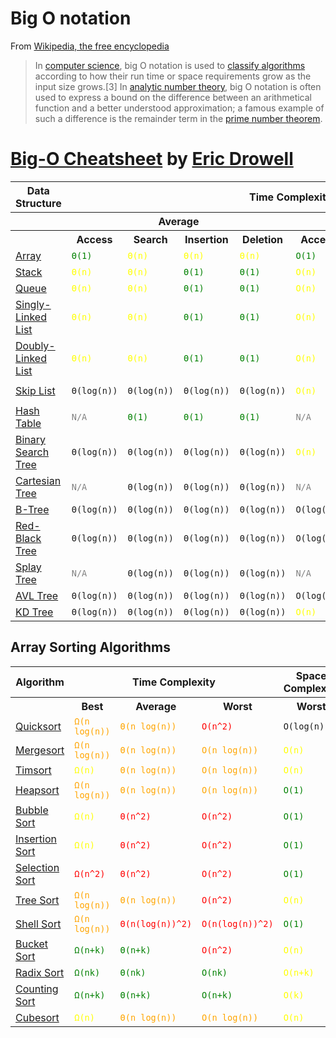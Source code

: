 Big O notation
===
From [Wikipedia, the free encyclopedia](https://en.wikipedia.org/wiki/Big_O_notation)

>In [computer science](https://en.wikipedia.org/wiki/Computer_science), 
>big O notation is used to [classify algorithms](https://en.wikipedia.org/wiki/Computational_complexity_theory) 
>according to how their run time or space requirements grow as the input size grows.[3] 
>In [analytic number theory](https://en.wikipedia.org/wiki/Analytic_number_theory), 
>big O notation is often used to express a bound on the difference between an arithmetical 
>function and a better understood approximation; a famous example of such a difference is 
>the remainder term in the [prime number theorem](https://en.wikipedia.org/wiki/Prime_number_theorem).

[Big-O Cheatsheet](https://www.bigocheatsheet.com/) by [Eric Drowell](https://twitter.com/ericdrowell)
===

<table style="color: table table-bordered table-striped">
    <tr>
      <th>Data Structure</th>
      <th colspan="8">Time Complexity</th>
      <th>Space Complexity</th>
    </tr>
    <tr>
      <th></th>
      <th colspan="4">Average</th>
      <th colspan="4">Worst</th>
      <th>Worst</th>
    </tr>
    <tr>
      <th></th>
      <th>Access</th>
      <th>Search</th>
      <th>Insertion</th>
      <th>Deletion</th>
      <th>Access</th>
      <th>Search</th>
      <th>Insertion</th>
      <th>Deletion</th>
      <th></th>
    </tr>
    <tr>
      <td><a href="http://en.wikipedia.org/wiki/Array_data_structure">Array</a></td>
      <td><code style="color: green">&Theta;(1)</code></td>
      <td><code style="color: yellow">&Theta;(n)</code></td>
      <td><code style="color: yellow">&Theta;(n)</code></td>
      <td><code style="color: yellow">&Theta;(n)</code></td>
      <td><code style="color: green">O(1)</code></td>
      <td><code style="color: yellow">O(n)</code></td>
      <td><code style="color: yellow">O(n)</code></td>
      <td><code style="color: yellow">O(n)</code></td>
      <td><code style="color: yellow">O(n)</code></td>
    </tr>
    <tr>
      <td><a href="http://en.wikipedia.org/wiki/Stack_(abstract_data_type)">Stack</a></td>
      <td><code style="color: yellow">&Theta;(n)</code></td>
      <td><code style="color: yellow">&Theta;(n)</code></td>
      <td><code style="color: green">&Theta;(1)</code></td>
      <td><code style="color: green">&Theta;(1)</code></td>
      <td><code style="color: yellow">O(n)</code></td>
      <td><code style="color: yellow">O(n)</code></td>
      <td><code style="color: green">O(1)</code></td>
      <td><code style="color: green">O(1)</code></td>
      <td><code style="color: yellow">O(n)</code></td>
    </tr>
    <tr>
      <td><a href="http://en.wikipedia.org/wiki/Queue_(abstract_data_type)">Queue</a></td>
      <td><code style="color: yellow">&Theta;(n)</code></td>
      <td><code style="color: yellow">&Theta;(n)</code></td>
      <td><code style="color: green">&Theta;(1)</code></td>
      <td><code style="color: green">&Theta;(1)</code></td>
      <td><code style="color: yellow">O(n)</code></td>
      <td><code style="color: yellow">O(n)</code></td>
      <td><code style="color: green">O(1)</code></td>
      <td><code style="color: green">O(1)</code></td>
      <td><code style="color: yellow">O(n)</code></td>
    </tr>
    <tr>
      <td><a href="http://en.wikipedia.org/wiki/Singly_linked_list#Singly_linked_lists">Singly-Linked List</a></td>
      <td><code style="color: yellow">&Theta;(n)</code></td>
      <td><code style="color: yellow">&Theta;(n)</code></td>
      <td><code style="color: green">&Theta;(1)</code></td>
      <td><code style="color: green">&Theta;(1)</code></td>
      <td><code style="color: yellow">O(n)</code></td>
      <td><code style="color: yellow">O(n)</code></td>
      <td><code style="color: green">O(1)</code></td>
      <td><code style="color: green">O(1)</code></td>
      <td><code style="color: yellow">O(n)</code></td>
    </tr>
    <tr>
      <td><a href="http://en.wikipedia.org/wiki/Doubly_linked_list">Doubly-Linked List</a></td>
      <td><code style="color: yellow">&Theta;(n)</code></td>
      <td><code style="color: yellow">&Theta;(n)</code></td>
      <td><code style="color: green">&Theta;(1)</code></td>
      <td><code style="color: green">&Theta;(1)</code></td>
      <td><code style="color: yellow">O(n)</code></td>
      <td><code style="color: yellow">O(n)</code></td>
      <td><code style="color: green">O(1)</code></td>
      <td><code style="color: green">O(1)</code></td>
      <td><code style="color: yellow">O(n)</code></td>
    </tr>
    <tr>
      <td><a href="http://en.wikipedia.org/wiki/Skip_list">Skip List</a></td>
      <td><code style="color: yellow-green">&Theta;(log(n))</code></td>
      <td><code style="color: yellow-green">&Theta;(log(n))</code></td>
      <td><code style="color: yellow-green">&Theta;(log(n))</code></td>
      <td><code style="color: yellow-green">&Theta;(log(n))</code></td>
      <td><code style="color: yellow">O(n)</code></td>
      <td><code style="color: yellow">O(n)</code></td>
      <td><code style="color: yellow">O(n)</code></td>
      <td><code style="color: yellow">O(n)</code></td>
      <td><code style="color: orange">O(n log(n))</code></td>
    </tr>
    <tr>
      <td><a href="http://en.wikipedia.org/wiki/Hash_table">Hash Table</a></td>
      <td><code style="color: gray">N/A</code></td>
      <td><code style="color: green">&Theta;(1)</code></td>
      <td><code style="color: green">&Theta;(1)</code></td>
      <td><code style="color: green">&Theta;(1)</code></td>
      <td><code style="color: gray">N/A</code></td>
      <td><code style="color: yellow">O(n)</code></td>
      <td><code style="color: yellow">O(n)</code></td>
      <td><code style="color: yellow">O(n)</code></td>
      <td><code style="color: yellow">O(n)</code></td>
    </tr>
    <tr>
      <td><a href="http://en.wikipedia.org/wiki/Binary_search_tree">Binary Search Tree</a></td>
      <td><code style="color: yellow-green">&Theta;(log(n))</code></td>
      <td><code style="color: yellow-green">&Theta;(log(n))</code></td>
      <td><code style="color: yellow-green">&Theta;(log(n))</code></td>
      <td><code style="color: yellow-green">&Theta;(log(n))</code></td>
      <td><code style="color: yellow">O(n)</code></td>
      <td><code style="color: yellow">O(n)</code></td>
      <td><code style="color: yellow">O(n)</code></td>
      <td><code style="color: yellow">O(n)</code></td>
      <td><code style="color: yellow">O(n)</code></td>
    </tr>
    <tr>
      <td><a href="https://en.wikipedia.org/wiki/Cartesian_tree">Cartesian Tree</a></td>
      <td><code style="color: gray">N/A</code></td>
      <td><code style="color: yellow-green">&Theta;(log(n))</code></td>
      <td><code style="color: yellow-green">&Theta;(log(n))</code></td>
      <td><code style="color: yellow-green">&Theta;(log(n))</code></td>
      <td><code style="color: gray">N/A</code></td>
      <td><code style="color: yellow">O(n)</code></td>
      <td><code style="color: yellow">O(n)</code></td>
      <td><code style="color: yellow">O(n)</code></td>
      <td><code style="color: yellow">O(n)</code></td>
    </tr>
    <tr>
      <td><a href="http://en.wikipedia.org/wiki/B_tree">B-Tree</a></td>
      <td><code style="color: yellow-green">&Theta;(log(n))</code></td>
      <td><code style="color: yellow-green">&Theta;(log(n))</code></td>
      <td><code style="color: yellow-green">&Theta;(log(n))</code></td>
      <td><code style="color: yellow-green">&Theta;(log(n))</code></td>
      <td><code style="color: yellow-green">O(log(n))</code></td>
      <td><code style="color: yellow-green">O(log(n))</code></td>
      <td><code style="color: yellow-green">O(log(n))</code></td>
      <td><code style="color: yellow-green">O(log(n))</code></td>
      <td><code style="color: yellow">O(n)</code></td>
    </tr>
    <tr>
      <td><a href="http://en.wikipedia.org/wiki/Red-black_tree">Red-Black Tree</a></td>
      <td><code style="color: yellow-green">&Theta;(log(n))</code></td>
      <td><code style="color: yellow-green">&Theta;(log(n))</code></td>
      <td><code style="color: yellow-green">&Theta;(log(n))</code></td>
      <td><code style="color: yellow-green">&Theta;(log(n))</code></td>
      <td><code style="color: yellow-green">O(log(n))</code></td>
      <td><code style="color: yellow-green">O(log(n))</code></td>
      <td><code style="color: yellow-green">O(log(n))</code></td>
      <td><code style="color: yellow-green">O(log(n))</code></td>
      <td><code style="color: yellow">O(n)</code></td>
    </tr>
    <tr>
      <td><a href="https://en.wikipedia.org/wiki/Splay_tree">Splay Tree</a></td>
      <td><code style="color: gray">N/A</code></td>
      <td><code style="color: yellow-green">&Theta;(log(n))</code></td>
      <td><code style="color: yellow-green">&Theta;(log(n))</code></td>
      <td><code style="color: yellow-green">&Theta;(log(n))</code></td>
      <td><code style="color: gray">N/A</code></td>
      <td><code style="color: yellow-green">O(log(n))</code></td>
      <td><code style="color: yellow-green">O(log(n))</code></td>
      <td><code style="color: yellow-green">O(log(n))</code></td>
      <td><code style="color: yellow">O(n)</code></td>
    </tr>
    <tr>
      <td><a href="http://en.wikipedia.org/wiki/AVL_tree">AVL Tree</a></td>
      <td><code style="color: yellow-green">&Theta;(log(n))</code></td>
      <td><code style="color: yellow-green">&Theta;(log(n))</code></td>
      <td><code style="color: yellow-green">&Theta;(log(n))</code></td>
      <td><code style="color: yellow-green">&Theta;(log(n))</code></td>
      <td><code style="color: yellow-green">O(log(n))</code></td>
      <td><code style="color: yellow-green">O(log(n))</code></td>
      <td><code style="color: yellow-green">O(log(n))</code></td>
      <td><code style="color: yellow-green">O(log(n))</code></td>
      <td><code style="color: yellow">O(n)</code></td>
    </tr>
    <tr>
      <td><a href="http://en.wikipedia.org/wiki/K-d_tree">KD Tree</a></td>
      <td><code style="color: yellow-green">&Theta;(log(n))</code></td>
      <td><code style="color: yellow-green">&Theta;(log(n))</code></td>
      <td><code style="color: yellow-green">&Theta;(log(n))</code></td>
      <td><code style="color: yellow-green">&Theta;(log(n))</code></td>
      <td><code style="color: yellow">O(n)</code></td>
      <td><code style="color: yellow">O(n)</code></td>
      <td><code style="color: yellow">O(n)</code></td>
      <td><code style="color: yellow">O(n)</code></td>
      <td><code style="color: yellow">O(n)</code></td>
    </tr>
</table>

<h2 id="sorting">Array Sorting Algorithms</h2>
<table style="color: table table-bordered table-striped">
    <tr>
      <th>Algorithm</th>
      <th colspan="3">Time Complexity</th>
      <th>Space Complexity</th>
    </tr>
    <tr>
      <th></th>
      <th>Best</th>
      <th>Average</th>
      <th>Worst</th>
      <th>Worst</th>
    </tr>
    <tr>
      <td><a href="http://en.wikipedia.org/wiki/Quicksort">Quicksort</a></td>
      <td><code style="color: orange">&Omega;(n log(n))</code></td>
      <td><code style="color: orange">&Theta;(n log(n))</code></td>
      <td><code style="color: red">O(n^2)</code></td>
      <td><code style="color: yellow-green">O(log(n))</code></td>
    </tr>
    <tr>
      <td><a href="http://en.wikipedia.org/wiki/Merge_sort">Mergesort</a></td>
      <td><code style="color: orange">&Omega;(n log(n))</code></td>
      <td><code style="color: orange">&Theta;(n log(n))</code></td>
      <td><code style="color: orange">O(n log(n))</code></td>
      <td><code style="color: yellow">O(n)</code></td>
    </tr>
    <tr>
      <td><a href="http://en.wikipedia.org/wiki/Timsort">Timsort</a></td>
      <td><code style="color: yellow">&Omega;(n)</code></td>
      <td><code style="color: orange">&Theta;(n log(n))</code></td>
      <td><code style="color: orange">O(n log(n))</code></td>
      <td><code style="color: yellow">O(n)</code></td>
    </tr>
    <tr>
      <td><a href="http://en.wikipedia.org/wiki/Heapsort">Heapsort</a></td>
      <td><code style="color: orange">&Omega;(n log(n))</code></td>
      <td><code style="color: orange">&Theta;(n log(n))</code></td>
      <td><code style="color: orange">O(n log(n))</code></td>
      <td><code style="color: green">O(1)</code></td>
    </tr>
    <tr>
      <td><a href="http://en.wikipedia.org/wiki/Bubble_sort">Bubble Sort</a></td>
      <td><code style="color: yellow">&Omega;(n)</code></td>
      <td><code style="color: red">&Theta;(n^2)</code></td>
      <td><code style="color: red">O(n^2)</code></td>
      <td><code style="color: green">O(1)</code></td>
    </tr>
    <tr>
      <td><a href="http://en.wikipedia.org/wiki/Insertion_sort">Insertion Sort</a></td>
      <td><code style="color: yellow">&Omega;(n)</code></td>
      <td><code style="color: red">&Theta;(n^2)</code></td>
      <td><code style="color: red">O(n^2)</code></td>
      <td><code style="color: green">O(1)</code></td>
    </tr>
    <tr>
      <td><a href="http://en.wikipedia.org/wiki/Selection_sort">Selection Sort</a></td>
      <td><code style="color: red">&Omega;(n^2)</code></td>
      <td><code style="color: red">&Theta;(n^2)</code></td>
      <td><code style="color: red">O(n^2)</code></td>
      <td><code style="color: green">O(1)</code></td>
    </tr>
    <tr>
      <td><a href="https://en.wikipedia.org/wiki/Tree_sort">Tree Sort</a></td>
      <td><code style="color: orange">&Omega;(n log(n))</code></td>
      <td><code style="color: orange">&Theta;(n log(n))</code></td>
      <td><code style="color: red">O(n^2)</code></td>
      <td><code style="color: yellow">O(n)</code></td>
    </tr>
    <tr>
      <td><a href="http://en.wikipedia.org/wiki/Shellsort">Shell Sort</a></td>
      <td><code style="color: orange">&Omega;(n log(n))</code></td>
      <td><code style="color: red">&Theta;(n(log(n))^2)</code></td>
      <td><code style="color: red">O(n(log(n))^2)</code></td>
      <td><code style="color: green">O(1)</code></td>
    </tr>
    <tr>
      <td><a rel="tooltip" title="Only for integers. k is a number of buckets" href="http://en.wikipedia.org/wiki/Bucket_sort">Bucket Sort</a></td>
      <td><code style="color: green">&Omega;(n+k)</code></td>
      <td><code style="color: green">&Theta;(n+k)</code></td>
      <td><code style="color: red">O(n^2)</code></td>
      <td><code style="color: yellow">O(n)</code></td>
    </tr>
    <tr>
      <td><a rel="tooltip" title="Constant number of digits 'k'" href="http://en.wikipedia.org/wiki/Radix_sort">Radix Sort</a></td>
      <td><code style="color: green">&Omega;(nk)</code></td>
      <td><code style="color: green">&Theta;(nk)</code></td>
      <td><code style="color: green">O(nk)</code></td>
      <td><code style="color: yellow">O(n+k)</code></td>
    </tr>
    <tr>
      <td><a rel="tooltip" title="Difference between maximum and minimum number 'k'" href="https://en.wikipedia.org/wiki/Counting_sort">Counting Sort</a></td>
      <td><code style="color: green">&Omega;(n+k)</code></td>
      <td><code style="color: green">&Theta;(n+k)</code></td>
      <td><code style="color: green">O(n+k)</code></td>
      <td><code style="color: yellow">O(k)</code></td>
    </tr>
    <tr>
      <td><a href="https://en.wikipedia.org/wiki/Cubesort">Cubesort</a></td>
      <td><code style="color: yellow">&Omega;(n)</code></td>
      <td><code style="color: orange">&Theta;(n log(n))</code></td>
      <td><code style="color: orange">O(n log(n))</code></td>
      <td><code style="color: yellow">O(n)</code></td>
   </tr>
</table>